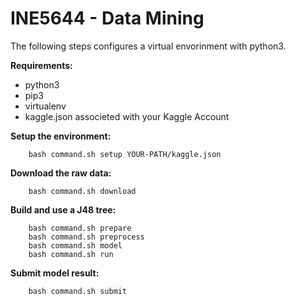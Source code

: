 # INE5644 - Data Mining

The following steps configures a virtual envorinment with python3.

**Requirements:**
* python3
* pip3
* virtualenv
* kaggle.json associeted with your Kaggle Account

**Setup the environment:**
```
	bash command.sh setup YOUR-PATH/kaggle.json
```

**Download the raw data:**
```
	bash command.sh download
```

**Build and use a J48 tree:**
```
	bash command.sh prepare
	bash command.sh preprocess
	bash command.sh model
	bash command.sh run
```

**Submit model result:**
```
	bash command.sh submit
```
